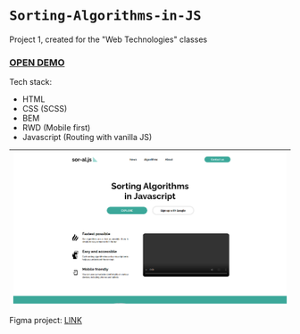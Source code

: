 # `Sorting-Algorithms-in-JS`

Project 1, created for the "Web Technologies" classes

### [OPEN DEMO](https://sor-al.netlify.app/)

Tech stack:
- HTML
- CSS (SCSS)
- BEM
- RWD (Mobile first)
- Javascript (Routing with vanilla JS)

|![alt text](https://github.com/nerooc/Sorting-Algorithms-in-JS/blob/main/src/static/assets/img/preview.png)
|-
Figma project: [LINK](https://www.figma.com/file/UXaEkoDvMQ0vMi6siSpnw9/Sorting-Algorithms-in-JS-Official?node-id=33%3A945)
